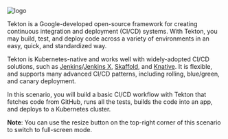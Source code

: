 ![logo](https://github.com/michaelawyu/tekton-examples/blob/master/getting-started/images/logo.png?raw=true)

Tekton is a Google-developed open-source framework for creating continuous
integration and deployment (CI/CD) systems. With Tekton, you may build,
test, and deploy code across a variety of environments in an easy,
quick, and standardized way.

Tekton is Kubernetes-native and works well with widely-adopted CI/CD solutions,
such as [Jenkins](https://jenkins.io/)/[Jenkins X](https://jenkins-x.io/),
[Skaffold](https://skaffold.dev/), and [Knative](https://knative.dev/).
It is flexible, and supports many advanced CI/CD patterns, including
rolling, blue/green, and canary deployment.

In this scenario, you will build a basic CI/CD workflow with Tekton that
fetches code from GitHub, runs all the tests, builds the code into an
app, and deploys to a Kubernetes cluster.

**Note**: You can use the resize button on the top-right corner of this
scenario to switch to full-screen mode.